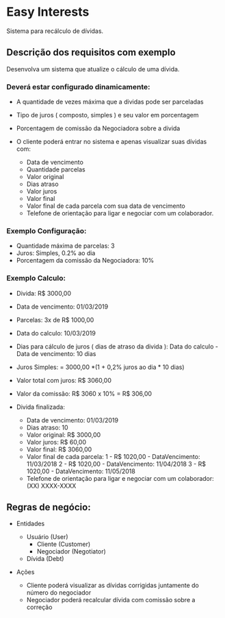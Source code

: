 # Easy Interests
Sistema para recálculo de dívidas.

## Descrição dos requisitos com exemplo
Desenvolva um sistema que atualize o cálculo de uma dívida.

### Deverá estar configurado dinamicamente:

- A quantidade de vezes máxima que a dividas pode ser parceladas
- Tipo de juros ( composto, simples ) e seu valor em porcentagem
- Porcentagem de comissão da Negociadora sobre a divida
- O cliente poderá entrar no sistema e apenas visualizar suas dívidas com:

    - Data de vencimento
    - Quantidade parcelas
    - Valor original
    - Dias atraso
    - Valor juros
    - Valor final
    - Valor final de cada parcela com sua data de vencimento
    - Telefone de orientação para ligar e negociar com um colaborador.

### Exemplo Configuração:

- Quantidade máxima de parcelas: 3
- Juros: Simples, 0.2% ao dia
- Porcentagem da comissão da Negociadora: 10%

### Exemplo Calculo:
- Divida: R$ 3000,00
- Data de vencimento: 01/03/2019
- Parcelas: 3x de R$ 1000,00
- Data do calculo: 10/03/2019

- Dias para cálculo de juros ( dias de atraso da divida ): Data do calculo - Data de vencimento: 10 dias
- Juros Simples: = 3000,00 *(1 + 0,2% juros ao dia * 10 dias)  

- Valor total com juros: R$ 3060,00

- Valor da comissão: R$ 3060 x 10% = R$ 306,00 

- Divida finalizada:    

    - Data de vencimento: 01/03/2019
    - Dias atraso: 10
    - Valor original: R$ 3000,00
    - Valor juros: R$ 60,00
    - Valor final: R$ 3060,00
    - Valor final de cada parcela: 
        1 - R$ 1020,00   - DataVencimento: 11/03/2018
        2 - R$ 1020,00   - DataVencimento: 11/04/2018
        3 - R$ 1020,00   - DataVencimento: 11/05/2018
    - Telefone de orientação para ligar e negociar com um colaborador: (XX) XXXX-XXXX


## Regras de negócio:

- Entidades
    - Usuário (User)
        - Cliente (Customer)
        - Negociador (Negotiator)
    - Dívida (Debt)

- Ações
    - Cliente poderá  visualizar as dívidas corrigidas juntamente do número do negociador
    - Negociador poderá recalcular dívida com comissão sobre a correção
